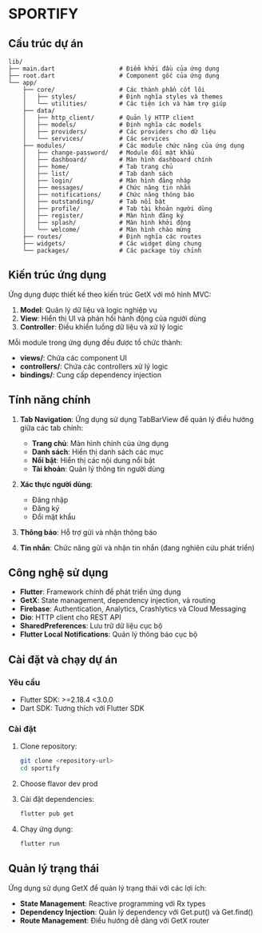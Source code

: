 # SPORTIFY

## Cấu trúc dự án

```
lib/
├── main.dart                  # Điểm khởi đầu của ứng dụng
├── root.dart                  # Component gốc của ứng dụng
└── app/
    ├── core/                  # Các thành phần cốt lõi
    │   ├── styles/            # Định nghĩa styles và themes
    │   └── utilities/         # Các tiện ích và hàm trợ giúp
    ├── data/
    │   ├── http_client/       # Quản lý HTTP client
    │   ├── models/            # Định nghĩa các models
    │   ├── providers/         # Các providers cho dữ liệu
    │   └── services/          # Các services
    ├── modules/               # Các module chức năng của ứng dụng
    │   ├── change-password/   # Module đổi mật khẩu
    │   ├── dashboard/         # Màn hình dashboard chính
    │   ├── home/              # Tab trang chủ
    │   ├── list/              # Tab danh sách
    │   ├── login/             # Màn hình đăng nhập
    │   ├── messages/          # Chức năng tin nhắn
    │   ├── notifications/     # Chức năng thông báo
    │   ├── outstanding/       # Tab nổi bật
    │   ├── profile/           # Tab tài khoản người dùng
    │   ├── register/          # Màn hình đăng ký
    │   ├── splash/            # Màn hình khởi động
    │   └── welcome/           # Màn hình chào mừng
    ├── routes/                # Định nghĩa các routes
    ├── widgets/               # Các widget dùng chung
    └── packages/              # Các package tùy chỉnh
```

## Kiến trúc ứng dụng

Ứng dụng được thiết kế theo kiến trúc GetX với mô hình MVC:

1. **Model**: Quản lý dữ liệu và logic nghiệp vụ
2. **View**: Hiển thị UI và phản hồi hành động của người dùng
3. **Controller**: Điều khiển luồng dữ liệu và xử lý logic

Mỗi module trong ứng dụng đều được tổ chức thành:
- **views/**: Chứa các component UI
- **controllers/**: Chứa các controllers xử lý logic
- **bindings/**: Cung cấp dependency injection

## Tính năng chính

1. **Tab Navigation**: Ứng dụng sử dụng TabBarView để quản lý điều hướng giữa các tab chính:
   - **Trang chủ**: Màn hình chính của ứng dụng
   - **Danh sách**: Hiển thị danh sách các mục
   - **Nổi bật**: Hiển thị các nội dung nổi bật
   - **Tài khoản**: Quản lý thông tin người dùng

2. **Xác thực người dùng**:
   - Đăng nhập
   - Đăng ký
   - Đổi mật khẩu

3. **Thông báo**: Hỗ trợ gửi và nhận thông báo

4. **Tin nhắn**: Chức năng gửi và nhận tin nhắn (đang nghiên cứu phát triển)

## Công nghệ sử dụng

- **Flutter**: Framework chính để phát triển ứng dụng
- **GetX**: State management, dependency injection, và routing
- **Firebase**: Authentication, Analytics, Crashlytics và Cloud Messaging
- **Dio**: HTTP client cho REST API
- **SharedPreferences**: Lưu trữ dữ liệu cục bộ
- **Flutter Local Notifications**: Quản lý thông báo cục bộ

## Cài đặt và chạy dự án

### Yêu cầu

- Flutter SDK: >=2.18.4 <3.0.0
- Dart SDK: Tương thích với Flutter SDK

### Cài đặt

1. Clone repository:
   ```bash
   git clone <repository-url>
   cd sportify
   ```
2. Choose flavor
    dev
    prod

3. Cài đặt dependencies:
   ```bash
   flutter pub get
   ```

4. Chạy ứng dụng:
   ```bash
   flutter run
   ```

## Quản lý trạng thái

Ứng dụng sử dụng GetX để quản lý trạng thái với các lợi ích:

- **State Management**: Reactive programming với Rx types
- **Dependency Injection**: Quản lý dependency với Get.put() và Get.find()
- **Route Management**: Điều hướng dễ dàng với GetX router

